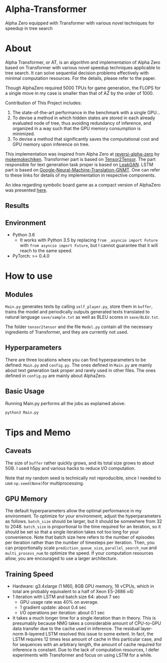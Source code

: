 # Alpha-Transformer
Alpha Zero equipped with Transformer with various novel techniques for speedup in tree search

About
=====

Alpha Transformer, or AT, is an algorithm and implementation of Alpha Zero based on Transformer with various novel speedup techniques applicable to tree search. It can solve sequential decision problems effectively with minimal computation resources. For the details, please refer to the paper. 

Though AlphaZero required 5000 TPUs for game generation, the FLOPS for a single move in my case is smaller than that of AZ by the order of 1000. 

Contribution of This Project includes:

1. The state-of-the-art performance in the benchmark with a single GPU...
2. To devise a method in which hidden states are stored in each already evaluated node of tree, thus avoiding redundancy of inference, and organized in a way such that the GPU memory consumption is minimized.
3. To devise a method that significantly saves the computational cost and GPU memory upon inference on tree. 


This implementation was inspired from Alpha Zero at [reversi-alpha-zero](https://github.com/mokemokechicken/reversi-alpha-zero) by [mokemokechiken](https://github.com/mokemokechicken/). Transformer part is based on [Tensor2Tensor](https://github.com/tensorflow/tensor2tensor). The part responsible for text generation task proper is based on [LeakGAN](https://github.com/CR-Gjx/LeakGAN/). LSTM part is based on [Google-Neural-Machine-Translation-GNMT](https://github.com/shawnxu1318/Google-Neural-Machine-Translation-GNMT). One can refer to these links for details of my implementation in respective components. 

An idea regarding symbolic board game as a compact version of AlphaZero was presented [here](https://github.com/mokemokechicken/reversi-alpha-zero/issues/50). 

Results
-----------



Environment
-----------

* Python 3.6 
  * It works with Python 3.5 by replacing `from _asyncio import Future` with `from asyncio import Future`, but I cannot guarantee that it will reach to the same speed. 
* PyTorch: >= 0.4.0
  
How to use
==========
Modules
-------
`Main.py` generates texts by calling `self_player.py`, store them in `buffer`, trains the model and periodically outputs generated texts translated to natural language `save/sample.txt` as well as BLEU scores in `save/BLEU.txt`. 

The folder `tensor2tensor` and the file `Model.py` contain all the necessary ingredients of Transformer, and they are currently not used. 

Hyperparameters
--------------
There are three locations where you can find hyperparameters to be defined: `Main.py` and `config.py`. The ones defined in `Main.py` are mainly about text generation task proper and rarely used in other files. The ones defined in `config.py` are mainly about AlphaZero. 

Basic Usage
------------
Running Main.py performs all the jobs as explained above: 

```bash
python3 Main.py
```
Tips and Memo
====

Caveats
----------
The size of `buffer` rather quickly grows, and its total size grows to about 5GB. I used h5py and various hacks to reduce I/O computation.

Note that my random seed is technically not reproducible, since I needed to use `np.seed(None)`for multiprocessing.

GPU Memory
----------
The default hyperparameters allow the optimal performance in my environment. To optimize for your environment, adjust the hyperparameters as follows. `batch_size` should be larger, but it should be somewhere from 32 to 2048. `batch_size` is proportional to the time required for an iteration, so it should be set so that a single iteration takes not too long for your convenience. Note that batch size here refers to the number of episodes per iteration rather than the number of timesteps per iteration. Then, you can proportionally scale `prediction_queue_size`, `parallel_search_num` and `multi_process_num` to optimize the speed. If your computation resources allow, you are encouraged to use a larger architecture. 

Training Speed
------
* Hardware: g3.4xlarge (1 M60, 8GB GPU memory, 16 vCPUs, which in total are probably equivalent to a half of Xeon E5-2686 v4) 
* 1 iteration with LSTM and batch size 64: about 7 sec
  * GPU usage rate was 40% on average. 
  * 1 gradient update: about 0.4 sec
  * I/O operations per iteration: about 0.1 sec
* It takes a much longer time for a single iteration than in theory. This is presumably because NMG takes a considerable amount of CPU-to-GPU data transfer due to the cache used in inference. The residual layer-norm 8-layered LSTM resolved this issue to some extent. In fact, the LSTM requires 12 times less amount of cache in this particular case, and for sequences with an arbitrary length, the amount of cache required for inference is constant. Due to the lack of computation resources, I defer experiments with Transformer and focus on using LSTM for a while. 
